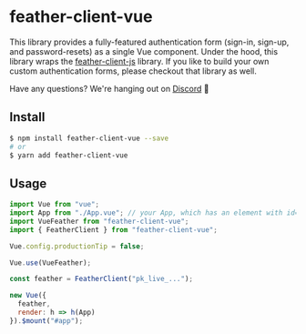 # feather-client-vue

This library provides a fully-featured authentication form (sign-in, sign-up, and password-resets) as a single Vue component. Under the hood, this library wraps the [feather-client-js](https://github.com/feather-id/feather-client-js) library. If you like to build your own custom authentication forms, please checkout that library as well.

Have any questions? We're hanging out on [Discord](https://discord.gg/S55amqV) 👋

## Install

```sh
$ npm install feather-client-vue --save
# or
$ yarn add feather-client-vue
```

## Usage

```js
import Vue from "vue";
import App from "./App.vue"; // your App, which has an element with id="app"
import VueFeather from "feather-client-vue";
import { FeatherClient } from "feather-client-vue";

Vue.config.productionTip = false;

Vue.use(VueFeather);

const feather = FeatherClient("pk_live_...");

new Vue({
  feather,
  render: h => h(App)
}).$mount("#app");
```
